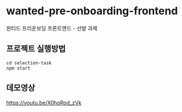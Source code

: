 # wanted-pre-onboarding-frontend
원티드 프리온보딩 프론트엔드 - 선발 과제

## 프로젝트 실행방법
```
cd selection-task
npm start
```

## 데모영상
https://youtu.be/X0hoRod_zVk
